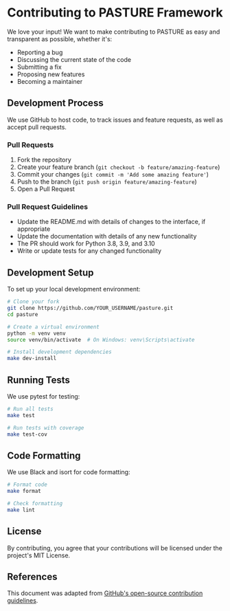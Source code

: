 # Contributing to PASTURE Framework

We love your input! We want to make contributing to PASTURE as easy and transparent as possible, whether it's:

- Reporting a bug
- Discussing the current state of the code
- Submitting a fix
- Proposing new features
- Becoming a maintainer

## Development Process

We use GitHub to host code, to track issues and feature requests, as well as accept pull requests.

### Pull Requests

1. Fork the repository
2. Create your feature branch (`git checkout -b feature/amazing-feature`)
3. Commit your changes (`git commit -m 'Add some amazing feature'`)
4. Push to the branch (`git push origin feature/amazing-feature`)
5. Open a Pull Request

### Pull Request Guidelines

- Update the README.md with details of changes to the interface, if appropriate
- Update the documentation with details of any new functionality
- The PR should work for Python 3.8, 3.9, and 3.10
- Write or update tests for any changed functionality

## Development Setup

To set up your local development environment:

```bash
# Clone your fork
git clone https://github.com/YOUR_USERNAME/pasture.git
cd pasture

# Create a virtual environment
python -m venv venv
source venv/bin/activate  # On Windows: venv\Scripts\activate

# Install development dependencies
make dev-install
```

## Running Tests

We use pytest for testing:

```bash
# Run all tests
make test

# Run tests with coverage
make test-cov
```

## Code Formatting

We use Black and isort for code formatting:

```bash
# Format code
make format

# Check formatting
make lint
```

## License

By contributing, you agree that your contributions will be licensed under the project's MIT License.

## References

This document was adapted from [GitHub's open-source contribution guidelines](https://github.com/github/docs/blob/main/CONTRIBUTING.md).

